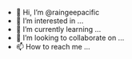 - 👋 Hi, I’m @raingeepacific
- 👀 I’m interested in ...
- 🌱 I’m currently learning ...
- 💞️ I’m looking to collaborate on ...
- 📫 How to reach me ...

<!---
raingeepacific/raingeepacific is a ✨ special ✨ repository because its `README.md` (this file) appears on your GitHub profile.
You can click the Preview link to take a look at your changes.
--->

